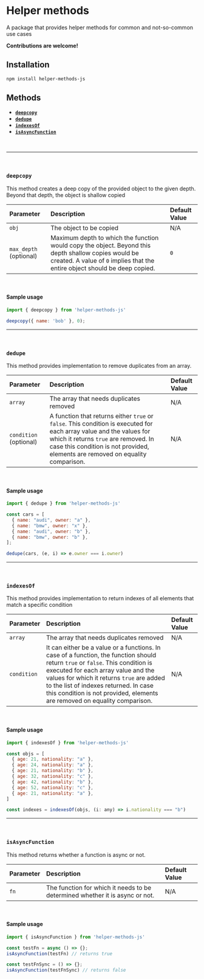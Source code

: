 # **Helper methods**
A package that provides helper methods for common and not-so-common use cases

**Contributions are welcome!**

## Installation
```sh
npm install helper-methods-js
```

## Methods
- [**`deepcopy`**](#deepcopy)
- [**`dedupe`**](#dedupe)
- [**`indexesOf`**](#indexesOf)
- [**`isAsyncFunction`**](#isAsyncFunction)

<br />

---
<br />

### **`deepcopy`**

This method creates a deep copy of the provided object to the given depth. Beyond that depth, the object is shallow copied

| Parameter     | Description     | Default Value |
| :------------ |:---------------| :-------------|
| `obj`           | The object to be copied                | N/A             |
| `max_depth` (optional)     | Maximum depth to which the function would copy the object. Beyond this depth shallow copies would be created. A value of `0` implies that the entire object should be deep copied.    | `0`             |

<br />

#### Sample usage
```js
import { deepcopy } from 'helper-methods-js'

deepcopy({ name: 'bob' }, 0);
```
---
<br />

### **`dedupe`**

This method provides implementation to remove duplicates from an array.

| Parameter     | Description     | Default Value |
| :------------ |:---------------| :-------------|
| `array`           | The array that needs duplicates removed                | N/A             |
| `condition` (optional)    | A function that returns either `true` or `false`. This condition is executed for each array value and the values for which it returns `true` are removed. In case this condition is not provided, elements are removed on equality comparison.    | N/A             |

<br />

#### Sample usage
```js
import { dedupe } from 'helper-methods-js'

const cars = [
  { name: "audi", owner: "a" },
  { name: "bmw", owner: "x" },
  { name: "audi", owner: "b" },
  { name: "bmw", owner: "b" },
];

dedupe(cars, (e, i) => e.owner === i.owner)
```
---
<br />

### **`indexesOf`**

This method provides implementation to return indexes of all elements that match a specific condition

| Parameter     | Description     | Default Value |
| :------------ |:---------------| :-------------|
| `array`           | The array that needs duplicates removed                | N/A             |
| `condition`    | It can either be a value or a functions. In case of a function, the function should return `true` or `false`. This condition is executed for each array value and the values for which it returns `true` are added to the list of indexes returned. In case this condition is not provided, elements are removed on equality comparison.    | N/A             |

<br />

#### Sample usage
```js
import { indexesOf } from 'helper-methods-js'

const objs = [
  { age: 21, nationality: "a" },
  { age: 24, nationality: "a" },
  { age: 21, nationality: "b" },
  { age: 32, nationality: "c" },
  { age: 42, nationality: "b" },
  { age: 52, nationality: "c" },
  { age: 21, nationality: "a" },
]

const indexes = indexesOf(objs, (i: any) => i.nationality === "b")
```
---
<br />

### **`isAsyncFunction`**

This method returns whether a function is async or not.

| Parameter     | Description     | Default Value |
| :------------ |:---------------| :-------------|
| `fn`    | The function for which it needs to be determined whether it is async or not.    | N/A             |

<br />

#### Sample usage
```js
import { isAsyncFunction } from 'helper-methods-js'

const testFn = async () => {};
isAsyncFunction(testFn) // returns true

const testFnSync = () => {};
isAsyncFunction(testFnSync) // returns false
```
